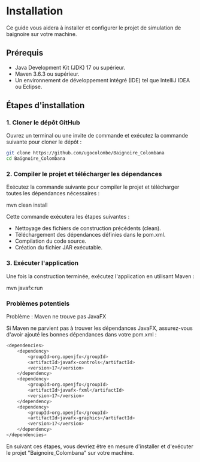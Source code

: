 # Installation

Ce guide vous aidera à installer et configurer le projet de simulation de baignoire sur votre machine.

## Prérequis

- Java Development Kit (JDK) 17 ou supérieur.
- Maven 3.6.3 ou supérieur.
- Un environnement de développement intégré (IDE) tel que IntelliJ IDEA ou Eclipse.

## Étapes d'installation

### 1. Cloner le dépôt GitHub

Ouvrez un terminal ou une invite de commande et exécutez la commande suivante pour cloner le dépôt :

```sh
git clone https://github.com/ugocolombe/Baignoire_Colombana
cd Baignoire_Colombana
```

### 2. Compiler le projet et télécharger les dépendances

Exécutez la commande suivante pour compiler le projet et télécharger toutes les dépendances nécessaires :

mvn clean install

Cette commande exécutera les étapes suivantes :

- Nettoyage des fichiers de construction précédents (clean). 
- Téléchargement des dépendances définies dans le pom.xml. 
- Compilation du code source. 
- Création du fichier JAR exécutable.

### 3. Exécuter l'application

Une fois la construction terminée, exécutez l'application en utilisant Maven :

mvn javafx:run



### Problèmes potentiels

Problème : Maven ne trouve pas JavaFX

Si Maven ne parvient pas à trouver les dépendances JavaFX, assurez-vous d'avoir ajouté les bonnes dépendances dans votre pom.xml :

```sh
<dependencies>
    <dependency>
        <groupId>org.openjfx</groupId>
        <artifactId>javafx-controls</artifactId>
        <version>17</version>
    </dependency>
    <dependency>
        <groupId>org.openjfx</groupId>
        <artifactId>javafx-fxml</artifactId>
        <version>17</version>
    </dependency>
    <dependency>
        <groupId>org.openjfx</groupId>
        <artifactId>javafx-graphics</artifactId>
        <version>17</version>
    </dependency>
</dependencies>
```


En suivant ces étapes, vous devriez être en mesure d'installer et d'exécuter le projet "Baignoire_Colombana" sur votre machine.